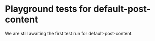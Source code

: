 # Playground tests for default-post-content
We are still awaiting the first test run for default-post-content.
